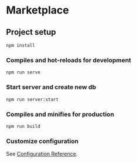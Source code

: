 # Marketplace


## Project setup
```
npm install
```

### Compiles and hot-reloads for development
```
npm run serve
```

### Start server and create new db
```
npm run server:start
```

### Compiles and minifies for production
```
npm run build
```


### Customize configuration
See [Configuration Reference](https://cli.vuejs.org/config/).
